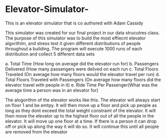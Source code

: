 # Elevator-Simulator-

This is an elevator simulator that is co authored with Adam Cassidy 

This simulator was created for our final project in our data strucutres class. The purpose of this simulator was to build the most effiecnt 
elevator algorithim, and stress test it given different distributions of people throughout a building. The program will execute 1000 runs of each 
distribution and collect 5 different data sets 

  a. Total Time (How long on average did the elevator run for)
  b. Passengers Delivered (How many passengers were delived on each run 
  c. Total Floors Traveled (On average how many floors would the elevator travel per run)
  d. Total Floors Traveled with Passengers (On average how many floors did the elevator travel with people in it)
  e. Ride Time Per Passenger(What was the average time a person was in an elevator for)
  
The alogorithm of the elevator works like this. The elevator will always start on floor 1 and be emtpy. It will then move up a floor and pick 
up people as long as they dont exceed the total weight constraint of the elevator. It will then move the elevator up to the highest floor
out of all the people in the elevator. It will move up one floor at a time. If there is a person it can drop off or pick up along the way it 
will do so. It will continue this until all people are removed from the elevator 
